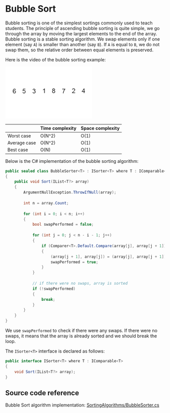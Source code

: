 # Bubble Sort

Bubble sorting is one of the simplest sortings commonly used to teach students. The principle of ascending bubble sorting is quite simple, we go through the array by moving the largest elements to the end of the array. Bubble sorting is a stable sorting algorithm. We swap elements only if one element (say `A`) is smaller than another (say `B`). If `A` is equal to `B`, we do not swap them, so the relative order between equal elements is preserved.

Here is the video of the bubble sorting example:

![Bubble Sort](./Media/bubble-sort.gif)


|              	| Time complexity 	| Space complexity 	|
|--------------	|-----------------	|------------------	|
| Worst case   	| O(N^2)          	| O(1)             	|
| Average case 	| O(N^2)          	| O(1)             	|
| Best case    	| O(N)            	| O(1)             	|


Below is the C# implementation of the bubble sorting algorithm:

```c#
public sealed class BubbleSorter<T> : ISorter<T> where T : IComparable<T>
{
    public void Sort(IList<T?> array)
    {
        ArgumentNullException.ThrowIfNull(array);

        int n = array.Count;

        for (int i = 0; i < n; i++)
        {
            bool swapPerformed = false;

            for (int j = 0; j < n - i - 1; j++)
            {
                if (Comparer<T>.Default.Compare(array[j], array[j + 1]) > 0)
                {
                    (array[j + 1], array[j]) = (array[j], array[j + 1]);
                    swapPerformed = true;
                }
            }

            // if there were no swaps, array is sorted
            if (!swapPerformed)
            {
                break;
            }
        }
    }
}
```

We use `swapPerformed` to check if there were any swaps. If there were no swaps, it means that the array is already sorted and we should break the loop.

The `ISorter<T>` interface is declared as follows:

```c#
public interface ISorter<T> where T : IComparable<T>
{
    void Sort(IList<T?> array);
}
```

## Source code reference

Bubble Sort algorithm implementation: [SortingAlgorithms/BubbleSorter.cs](../../Algorithms/SortingAlgorithms/BubbleSorter.cs)
